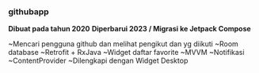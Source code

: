 ### githubapp

**Dibuat pada tahun 2020**
**Diperbarui 2023 / Migrasi ke Jetpack Compose**

~Mencari pengguna github dan melihat pengikut dan yg diikuti
~Room database
~Retrofit + RxJava
~Widget daftar favorite
~MVVM
~Notifikasi
~ContentProvider
~Dilengkapi dengan Widget Desktop
